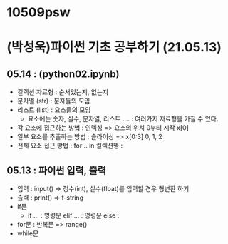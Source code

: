 # 10509psw
# (박성욱)파이썬 기초 공부하기 (21.05.13)
## 05.14 : (python02.ipynb)
* 컬렉션 자료형 : 순서있는지, 없는지
* 문자열 (str) : 문자들의 모임
* 리스트 (list) : 요소들의 모임
  * 요소에는 숫자, 실수, 문자열, 리스트 .... : 여러가지 자료형을 가질 수 있다.
* 각 요소에 접근하는 방법 : 인덱싱 => 요소의 위치 0부터 시작 x[0]
* 일부 요소를 추출하는 방법 : 슬라이싱 => x[0:3] 0, 1, 2
* 전체 요소 접근 방법 : for .. in 컬렉션명 :


## 05.13 : 파이썬 입력, 출력
* 입력 : input() => 정수(int), 실수(float)를 입력할 경우 형변환 하기
* 출력 : print() => f-string 
* if문
  * if ... : 명령문 elif  ... : 명령문 else :
* for문 : 반복문 => range()
* while문

